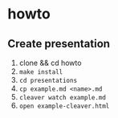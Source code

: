 # howto

## Create presentation

1. clone && cd howto
1. `make install`
1. `cd presentations`
1. `cp example.md <name>.md`
1. `cleaver watch example.md`
1. `open example-cleaver.html`
